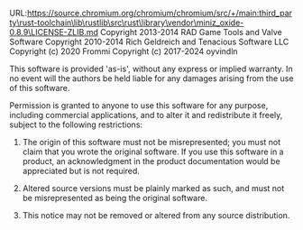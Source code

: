 URL:https://source.chromium.org/chromium/chromium/src/+/main:third_party\rust-toolchain\lib\rustlib\src\rust\library\vendor\miniz_oxide-0.8.9\LICENSE-ZLIB.md
Copyright 2013-2014 RAD Game Tools and Valve Software
Copyright 2010-2014 Rich Geldreich and Tenacious Software LLC
Copyright (c) 2020 Frommi
Copyright (c) 2017-2024 oyvindln

This software is provided 'as-is', without any express or implied warranty. In no event will the authors be held liable for any damages arising from the use of this software.

Permission is granted to anyone to use this software for any purpose, including commercial applications, and to alter it and redistribute it freely, subject to the following restrictions:

1. The origin of this software must not be misrepresented; you must not claim that you wrote the original software. If you use this software in a product, an acknowledgment in the product documentation would be appreciated but is not required.

2. Altered source versions must be plainly marked as such, and must not be misrepresented as being the original software.

3. This notice may not be removed or altered from any source distribution.
